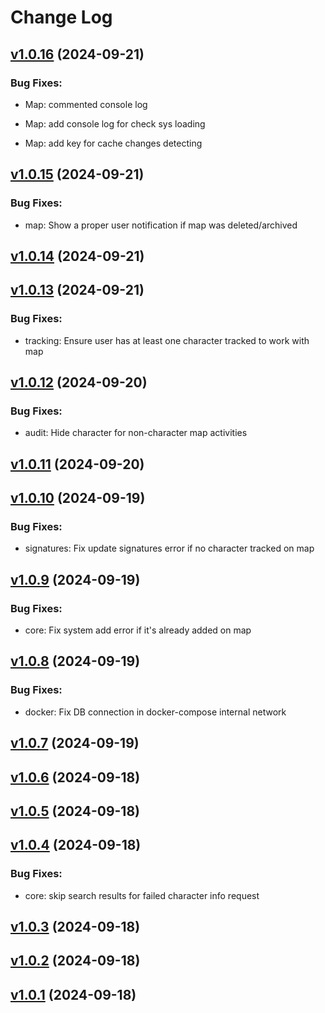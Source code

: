 # Change Log

<!-- changelog -->

## [v1.0.16](https://github.com/wanderer-industries/wanderer/compare/v1.0.15...v1.0.16) (2024-09-21)




### Bug Fixes:

* Map: commented console log

* Map: add console log for check sys loading

* Map: add key for cache changes detecting

## [v1.0.15](https://github.com/wanderer-industries/wanderer/compare/v1.0.14...v1.0.15) (2024-09-21)




### Bug Fixes:

* map: Show a proper user notification if map was deleted/archived

## [v1.0.14](https://github.com/wanderer-industries/wanderer/compare/v1.0.13...v1.0.14) (2024-09-21)




## [v1.0.13](https://github.com/wanderer-industries/wanderer/compare/v1.0.12...v1.0.13) (2024-09-21)




### Bug Fixes:

* tracking: Ensure user has at least one character tracked to work with map

## [v1.0.12](https://github.com/wanderer-industries/wanderer/compare/v1.0.11...v1.0.12) (2024-09-20)




### Bug Fixes:

* audit: Hide character for non-character map activities

## [v1.0.11](https://github.com/wanderer-industries/wanderer/compare/v1.0.10...v1.0.11) (2024-09-20)




## [v1.0.10](https://github.com/wanderer-industries/wanderer/compare/v1.0.9...v1.0.10) (2024-09-19)




### Bug Fixes:

* signatures: Fix update signatures error if no character tracked on map

## [v1.0.9](https://github.com/wanderer-industries/wanderer/compare/v1.0.8...v1.0.9) (2024-09-19)




### Bug Fixes:

* core: Fix system add error if it's already added on map

## [v1.0.8](https://github.com/wanderer-industries/wanderer/compare/v1.0.7...v1.0.8) (2024-09-19)




### Bug Fixes:

* docker: Fix DB connection in docker-compose internal network

## [v1.0.7](https://github.com/wanderer-industries/wanderer/compare/v1.0.6...v1.0.7) (2024-09-19)




## [v1.0.6](https://github.com/wanderer-industries/wanderer/compare/v1.0.5...v1.0.6) (2024-09-18)




## [v1.0.5](https://github.com/wanderer-industries/wanderer/compare/v1.0.4...v1.0.5) (2024-09-18)




## [v1.0.4](https://github.com/wanderer-industries/wanderer/compare/v1.0.3...v1.0.4) (2024-09-18)




### Bug Fixes:

* core: skip search results for failed character info request

## [v1.0.3](https://github.com/wanderer-industries/wanderer/compare/v1.0.2...v1.0.3) (2024-09-18)




## [v1.0.2](https://github.com/wanderer-industries/wanderer/compare/v1.0.1...v1.0.2) (2024-09-18)




## [v1.0.1](https://github.com/wanderer-industries/wanderer/compare/v1.0.0...v1.0.1) (2024-09-18)



